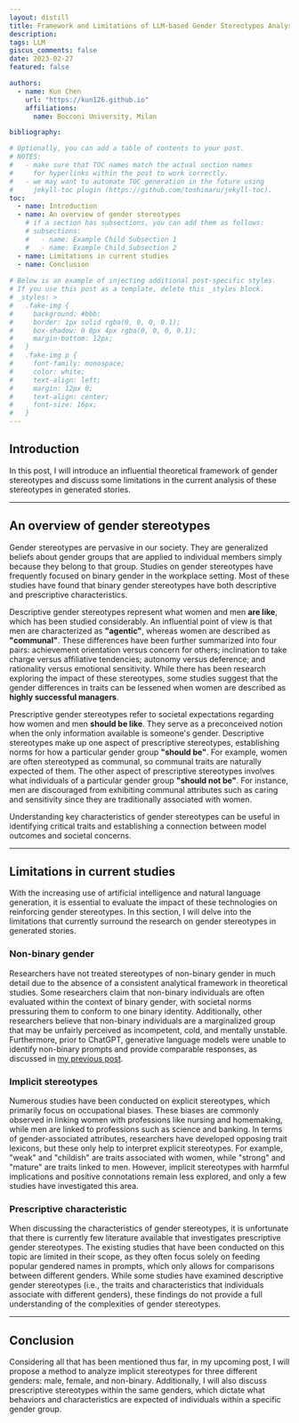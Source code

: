 ```yaml
---
layout: distill
title: Framework and Limitations of LLM-based Gender Stereotypes Analysis
description: 
tags: LLM
giscus_comments: false
date: 2023-02-27
featured: false

authors:
  - name: Kun Chen
    url: "https://kun126.github.io"
    affiliations:
      name: Bocconi University, Milan

bibliography: 

# Optionally, you can add a table of contents to your post.
# NOTES:
#   - make sure that TOC names match the actual section names
#     for hyperlinks within the post to work correctly.
#   - we may want to automate TOC generation in the future using
#     jekyll-toc plugin (https://github.com/toshimaru/jekyll-toc).
toc:
  - name: Introduction
  - name: An overview of gender stereotypes
    # if a section has subsections, you can add them as follows:
    # subsections:
    #   - name: Example Child Subsection 1
    #   - name: Example Child Subsection 2
  - name: Limitations in current studies
  - name: Conclusion
 
# Below is an example of injecting additional post-specific styles.
# If you use this post as a template, delete this _styles block.
# _styles: >
#   .fake-img {
#     background: #bbb;
#     border: 1px solid rgba(0, 0, 0, 0.1);
#     box-shadow: 0 0px 4px rgba(0, 0, 0, 0.1);
#     margin-bottom: 12px;
#   }
#   .fake-img p {
#     font-family: monospace;
#     color: white;
#     text-align: left;
#     margin: 12px 0;
#     text-align: center;
#     font-size: 16px;
#   }
---
```


## Introduction
In this post, I will introduce an influential theoretical framework of gender stereotypes and discuss some limitations in the current analysis of these stereotypes in generated stories.

---

## An overview of gender stereotypes
Gender stereotypes are pervasive in our society. They are generalized beliefs about gender groups that are applied to individual members simply because they belong to that group. Studies on gender stereotypes have frequently focused on binary gender in the workplace setting. Most of these studies have found that binary gender stereotypes have both descriptive and prescriptive characteristics. 

Descriptive gender stereotypes represent what women and men **are like**, which has been studied considerably. An influential point of view is that men are characterized as **"agentic"**, whereas women are described as **"communal"**. These differences have been further summarized into four pairs: achievement orientation versus concern for others; inclination to take charge versus affiliative tendencies; autonomy versus deference; and rationality versus emotional sensitivity. While there has been research exploring the impact of these stereotypes, some studies suggest that the gender differences in traits can be lessened when women are described as **highly successful managers**.

Prescriptive gender stereotypes refer to societal expectations regarding how women and men **should be like**. They serve as a preconceived notion when the only information available is someone's gender. Descriptive stereotypes make up one aspect of prescriptive stereotypes, establishing norms for how a particular gender group **"should be"**. For example, women are often stereotyped as communal, so communal traits are naturally expected of them. The other aspect of prescriptive stereotypes involves what individuals of a particular gender group **"should not be"**. For instance, men are discouraged from exhibiting communal attributes such as caring and sensitivity since they are traditionally associated with women.

Understanding key characteristics of gender stereotypes can be useful in identifying critical traits and establishing a connection between model outcomes and societal concerns.

---

## Limitations in current studies
With the increasing use of artificial intelligence and natural language generation, it is essential to evaluate the impact of these technologies on reinforcing gender stereotypes. In this section, I will delve into the limitations that currently surround the research on gender stereotypes in generated stories. 

### Non-binary gender
Researchers have not treated stereotypes of non-binary gender in much detail due to the absence of a consistent analytical framework in theoretical studies. Some researchers claim that non-binary individuals are often evaluated within the context of binary gender, with societal norms pressuring them to conform to one binary identity. Additionally, other researchers believe that non-binary individuals are a marginalized group that may be unfairly perceived as incompetent, cold, and mentally unstable. Furthermore, prior to ChatGPT, generative language models were unable to identify non-binary prompts and provide comparable responses, as discussed in [my previous post](https://kun126.github.io/2023/02/26/Why-ChatGPT-is-better-for-pronoun-based-analysis-of-non-binary-gender/).

### Implicit stereotypes
Numerous studies have been conducted on explicit stereotypes, which primarily focus on occupational biases. These biases are commonly observed in linking women with professions like nursing and homemaking, while men are linked to professions such as science and banking. In terms of gender-associated attributes, researchers have developed opposing trait lexicons, but these only help to interpret explicit stereotypes. For example, "weak" and "childish" are traits associated with women, while "strong" and "mature" are traits linked to men. However, implicit stereotypes with harmful implications and positive connotations remain less explored, and only a few studies have investigated this area.

### Prescriptive characteristic
When discussing the characteristics of gender stereotypes, it is unfortunate that there is currently few literature available that investigates prescriptive gender stereotypes. The existing studies that have been conducted on this topic are limited in their scope, as they often focus solely on feeding popular gendered names in prompts, which only allows for comparisons between different genders. While some studies have examined descriptive gender stereotypes (i.e., the traits and characteristics that individuals associate with different genders), these findings do not provide a full understanding of the complexities of gender stereotypes.

---

## Conclusion
Considering all that has been mentioned thus far, in my upcoming post, I will propose a method to analyze implicit stereotypes for three different genders: male, female, and non-binary. Additionally, I will also discuss prescriptive stereotypes within the same genders, which dictate what behaviors and characteristics are expected of individuals within a specific gender group. 


